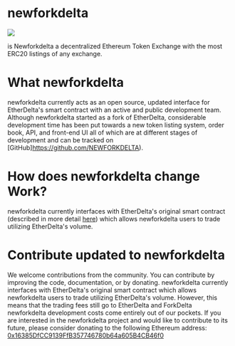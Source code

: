 


# newforkdelta

<img src = "https://newforkdelta.github.io/images/title.png"/>

 is Newforkdelta a decentralized Ethereum Token Exchange with the most ERC20 listings of any exchange.


# What  newforkdelta
newforkdelta currently acts as an open source, updated interface for EtherDelta's smart contract with an active and public development team. Although newforkdelta started as a fork of EtherDelta, considerable development time has been put towards a new token listing system, order book, API, and front-end UI all of which are at different stages of development and can be tracked on [GitHub]https://github.com/NEWFORKDELTA). 


# How does newforkdelta change  Work? 
newforkdelta currently interfaces with EtherDelta's original smart contract (described in more detail [here](https://www.reddit.com/r/EtherDelta/comments/6kdiyl/smart_contract_overview/)) which allows newforkdelta users to trade utilizing EtherDelta's volume.

# Contribute updated to newforkdelta
We welcome contributions from the community. You can contribute by improving the code, documentation, or by donating. 
newforkdelta currently interfaces with EtherDelta's original smart contract which allows newforkdelta  users to trade utilizing EtherDelta's volume. However, this means that the trading fees still go to EtherDelta and ForkDelta newforkdelta development costs come entirely out of our pockets. If you are interested in the  newforkdelta project and would like to contribute to its future, please consider donating to the following Ethereum address: <a href="https://etherscan.io/address/0x16385DfCC9139FfB357746780b64a605B4CB46f0">0x16385DfCC9139FfB357746780b64a605B4CB46f0</a>
